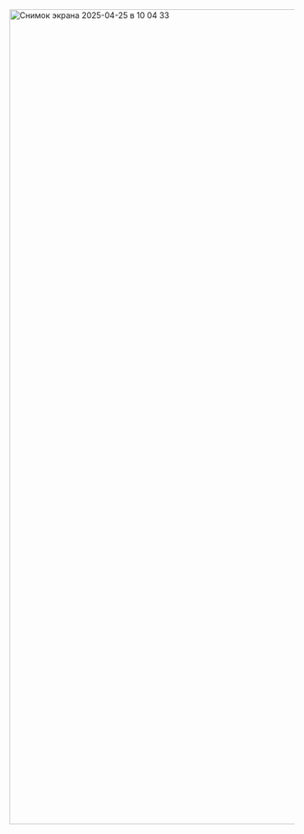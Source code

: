 <img width="1440" alt="Снимок экрана 2025-04-25 в 10 04 33" src="https://github.com/user-attachments/assets/94eea9f0-08e4-43b7-97fb-245ddfdd41c6" />
